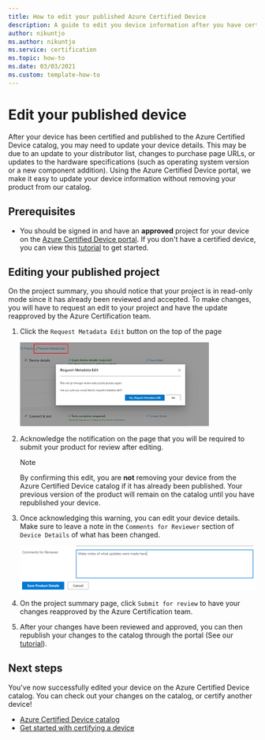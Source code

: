 ```yaml
---
title: How to edit your published Azure Certified Device
description: A guide to edit you device information after you have certified and published your device through the Azure Certified Device program.
author: nikuntjo
ms.author: nikuntjo
ms.service: certification
ms.topic: how-to 
ms.date: 03/03/2021
ms.custom: template-how-to 
---
```


# Edit your published device

After your device has been certified and published to the Azure Certified Device catalog, you may need to update your device details. This may be due to an update to your distributor list, changes to purchase page URLs, or updates to the hardware specifications (such as operating system version or a new component addition). Using the Azure Certified Device portal, we make it easy to update your device information without removing your product from our catalog.

## Prerequisites

- You should be signed in and have an **approved** project for your device  on the [Azure Certified Device portal](https://certify.azure.com). If you don't have a certified device, you can view this [tutorial](tutorial-01-creating-your-project.md) to get started.

## Editing your published project

On the project summary, you should notice that your project is in read-only mode since it has already been reviewed and accepted. To make changes, you will have to request an edit to your project and have the update reapproved by the Azure Certification team.

1. Click the `Request Metadata Edit` button on the top of the page  

    ![Request metadata update](./media/images/request-metadata-edit.png)

1. Acknowledge the notification on the page that you will be required to submit your product for review after editing.
    > [!NOTE]
    > By confirming this edit, you are **not** removing your device from the Azure Certified Device catalog if it has already been published. Your previous version of the product will remain on the catalog until you have republished your device.

1. Once acknowledging this warning, you can edit your device details. Make sure to leave a note in the `Comments for Reviewer` section of `Device Details` of what has been changed.

    ![Note of metadata edit](./media/images/edit-notes.png)

1. On the project summary page, click `Submit for review` to have your changes reapproved by the Azure Certification team.
1. After your changes have been reviewed and approved, you can then republish your changes to the catalog through the portal (See our [tutorial](./tutorial-04-publishing-your-device.md)).

## Next steps

You've now successfully edited your device on the Azure Certified Device catalog. You can check out your changes on the catalog, or certify another device!
- [Azure Certified Device catalog](https://devicecatalog.azure.com/)
- [Get started with certifying a device](./tutorial-01-creating-your-project.md)

